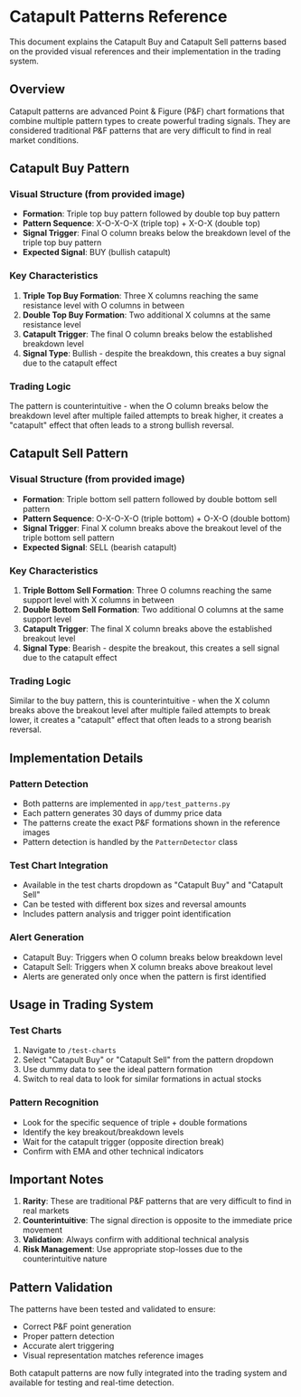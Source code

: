 # Catapult Patterns Reference

This document explains the Catapult Buy and Catapult Sell patterns based on the provided visual references and their implementation in the trading system.

## Overview

Catapult patterns are advanced Point & Figure (P&F) chart formations that combine multiple pattern types to create powerful trading signals. They are considered traditional P&F patterns that are very difficult to find in real market conditions.

## Catapult Buy Pattern

### Visual Structure (from provided image)
- **Formation**: Triple top buy pattern followed by double top buy pattern
- **Pattern Sequence**: X-O-X-O-X (triple top) + X-O-X (double top) 
- **Signal Trigger**: Final O column breaks below the breakdown level of the triple top buy pattern
- **Expected Signal**: BUY (bullish catapult)

### Key Characteristics
1. **Triple Top Buy Formation**: Three X columns reaching the same resistance level with O columns in between
2. **Double Top Buy Formation**: Two additional X columns at the same resistance level
3. **Catapult Trigger**: The final O column breaks below the established breakdown level
4. **Signal Type**: Bullish - despite the breakdown, this creates a buy signal due to the catapult effect

### Trading Logic
The pattern is counterintuitive - when the O column breaks below the breakdown level after multiple failed attempts to break higher, it creates a "catapult" effect that often leads to a strong bullish reversal.

## Catapult Sell Pattern

### Visual Structure (from provided image)
- **Formation**: Triple bottom sell pattern followed by double bottom sell pattern
- **Pattern Sequence**: O-X-O-X-O (triple bottom) + O-X-O (double bottom)
- **Signal Trigger**: Final X column breaks above the breakout level of the triple bottom sell pattern
- **Expected Signal**: SELL (bearish catapult)

### Key Characteristics
1. **Triple Bottom Sell Formation**: Three O columns reaching the same support level with X columns in between
2. **Double Bottom Sell Formation**: Two additional O columns at the same support level
3. **Catapult Trigger**: The final X column breaks above the established breakout level
4. **Signal Type**: Bearish - despite the breakout, this creates a sell signal due to the catapult effect

### Trading Logic
Similar to the buy pattern, this is counterintuitive - when the X column breaks above the breakout level after multiple failed attempts to break lower, it creates a "catapult" effect that often leads to a strong bearish reversal.

## Implementation Details

### Pattern Detection
- Both patterns are implemented in `app/test_patterns.py`
- Each pattern generates 30 days of dummy price data
- The patterns create the exact P&F formations shown in the reference images
- Pattern detection is handled by the `PatternDetector` class

### Test Chart Integration
- Available in the test charts dropdown as "Catapult Buy" and "Catapult Sell"
- Can be tested with different box sizes and reversal amounts
- Includes pattern analysis and trigger point identification

### Alert Generation
- Catapult Buy: Triggers when O column breaks below breakdown level
- Catapult Sell: Triggers when X column breaks above breakout level
- Alerts are generated only once when the pattern is first identified

## Usage in Trading System

### Test Charts
1. Navigate to `/test-charts`
2. Select "Catapult Buy" or "Catapult Sell" from the pattern dropdown
3. Use dummy data to see the ideal pattern formation
4. Switch to real data to look for similar formations in actual stocks

### Pattern Recognition
- Look for the specific sequence of triple + double formations
- Identify the key breakout/breakdown levels
- Wait for the catapult trigger (opposite direction break)
- Confirm with EMA and other technical indicators

## Important Notes

1. **Rarity**: These are traditional P&F patterns that are very difficult to find in real markets
2. **Counterintuitive**: The signal direction is opposite to the immediate price movement
3. **Validation**: Always confirm with additional technical analysis
4. **Risk Management**: Use appropriate stop-losses due to the counterintuitive nature

## Pattern Validation

The patterns have been tested and validated to ensure:
- Correct P&F point generation
- Proper pattern detection
- Accurate alert triggering
- Visual representation matches reference images

Both catapult patterns are now fully integrated into the trading system and available for testing and real-time detection.
